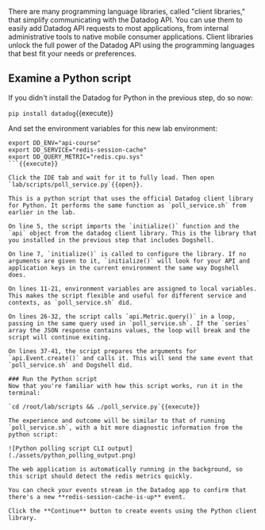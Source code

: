 There are many programming language libraries, called "client libraries," that simplify communicating with the Datadog API. You can use them to easily add Datadog API requests to most applications, from internal administrative tools to native mobile consumer applications. Client libraries unlock the full power of the Datadog API using the programming languages that best fit your needs or preferences.

## Examine a Python script
If you didn't install the Datadog for Python in the previous step, do so now:

`pip install datadog`{{execute}}

And set the environment variables for this new lab environment:
```
export DD_ENV="api-course"
export DD_SERVICE="redis-session-cache"
export DD_QUERY_METRIC="redis.cpu.sys"
```{{execute}}

Click the IDE tab and wait for it to fully load. Then open `lab/scripts/poll_service.py`{{open}}.

This is a python script that uses the official Datadog client library for Python. It performs the same function as `poll_service.sh` from earlier in the lab. 

On line 5, the script imports the `initialize()` function and the `api` object from the datadog client library. This is the library that you installed in the previous step that includes Dogshell.

On line 7, `initialize()` is called to configure the library. If no arguments are given to it, `initialize()` will look for your API and application keys in the current environment the same way Dogshell does.

On lines 11-21, environment variables are assigned to local variables. This makes the script flexible and useful for different service and contexts, as `poll_service.sh` did.

On lines 26-32, the script calls `api.Metric.query()` in a loop, passing in the same query used in `poll_service.sh`. If the `series` array the JSON response contains values, the loop will break and the script will continue exiting.

On lines 37-41, the script prepares the arguments for `api.Event.create()` and calls it. This will send the same event that `poll_service.sh` and Dogshell did. 

### Run the Python script
Now that you're familiar with how this script works, run it in the terminal:

`cd /root/lab/scripts && ./poll_service.py`{{execute}}

The experience and outcome will be similar to that of running `poll_service.sh`, with a bit more diagnostic information from the python script: 

![Python polling script CLI output](./assets/python_polling_output.png)

The web application is automatically running in the background, so this script should detect the redis metrics quickly.

You can check your events stream in the Datadog app to confirm that there's a new **redis-session-cache-is-up** event.

Click the **Continue** button to create events using the Python client library.
